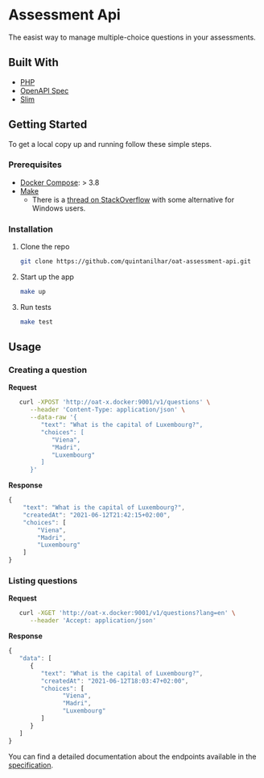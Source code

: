# Assessment Api

The easist way to manage multiple-choice questions in your assessments.

## Built With

* [PHP](https://www.php.net/)
* [OpenAPI Spec](https://swagger.io/specification/)
* [Slim](https://www.slimframework.com/)

## Getting Started

To get a local copy up and running follow these simple steps.

### Prerequisites

* [Docker Compose](https://docs.docker.com/compose/compose-file/): > 3.8
* [Make](https://www.gnu.org/software/make/manual/make.html#Introduction)
    * There is a [thread on StackOverflow](https://stackoverflow.com/questions/32127524/how-to-install-and-use-make-in-windows) with some alternative for Windows users.

### Installation

1. Clone the repo
   ```sh
   git clone https://github.com/quintanilhar/oat-assessment-api.git
   ```
2. Start up the app
   ```sh
   make up
   ```
3. Run tests
   ```sh
   make test
   ```

## Usage

### Creating a question

**Request**
```sh
   curl -XPOST 'http://oat-x.docker:9001/v1/questions' \
      --header 'Content-Type: application/json' \
      --data-raw '{
         "text": "What is the capital of Luxembourg?",
         "choices": [
            "Viena",
            "Madri",
            "Luxembourg"
         ]
      }'

```

**Response**
```js
{
    "text": "What is the capital of Luxembourg?",
    "createdAt": "2021-06-12T21:42:15+02:00",
    "choices": [
        "Viena",
        "Madri",
        "Luxembourg"
    ]
}
```

### Listing questions

**Request**
```sh
   curl -XGET 'http://oat-x.docker:9001/v1/questions?lang=en' \
      --header 'Accept: application/json'
```

**Response**
```js
{
   "data": [
      {
         "text": "What is the capital of Luxembourg?",
         "createdAt": "2021-06-12T18:03:47+02:00",
         "choices": [
               "Viena",
               "Madri",
               "Luxembourg"
         ]
      }
   ]
}
```

You can find a detailed documentation about the endpoints available in the [specification](doc/open-api.yaml).